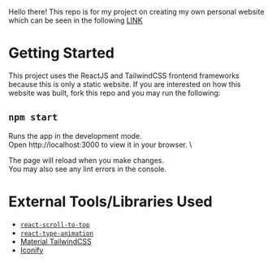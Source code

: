Hello there! This repo is for my project on creating my own personal website which can be seen in the following [LINK](https://vincents-personal-website.vercel.app/)

# Getting Started
This project uses the ReactJS and TailwindCSS frontend frameworks because this is only a static website. If you are interested on how this website was built, fork this repo and you may run the following:

## `npm start`
Runs the app in the development mode. \
Open http://localhost:3000 to view it in your browser. \

The page will reload when you make changes. \
You may also see any lint errors in the console.

# External Tools/Libraries Used
- [`react-scroll-to-top`](https://www.npmjs.com/package/react-scroll-to-top?activeTab=readme)
- [`react-type-animation`](https://www.npmjs.com/package/react-type-animation)
- [Material TailwindCSS](https://www.material-tailwind.com/)
- [Iconify](https://iconify.design/)